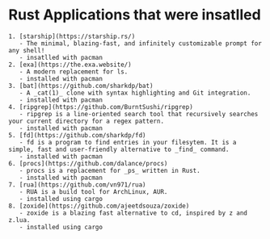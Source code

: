 # Rust Applications that were insatlled
    1. [starship](https://starship.rs/)
       - The minimal, blazing-fast, and infinitely customizable prompt for any shell!
       - insatlled with pacman
    2. [exa](https://the.exa.website/)
       - A modern replacement for ls.
       - installed with pacman
    3. [bat](https://github.com/sharkdp/bat)
       - A _cat(1)_ clone with syntax highlighting and Git integration.
       - installed with pacman
    4. [ripgrep](https://github.com/BurntSushi/ripgrep)
       - ripgrep is a line-oriented search tool that recursively searches your current directory for a regex pattern.
       - installed with pacman
    5. [fd](https://github.com/sharkdp/fd)
       - fd is a program to find entries in your filesytem. It is a simple, fast and user-friendly alternative to _find_ command.
       - installed with pacman
    6. [procs](https://github.com/dalance/procs)
       - procs is a replacement for _ps_ written in Rust.
       - installed with pacman
    7. [rua](https://github.com/vn971/rua)
       - RUA is a build tool for ArchLinux, AUR.
       - installed using cargo
    8. [zoxide](https://github.com/ajeetdsouza/zoxide)
       - zoxide is a blazing fast alternative to cd, inspired by z and z.lua.
       - installed using cargo
